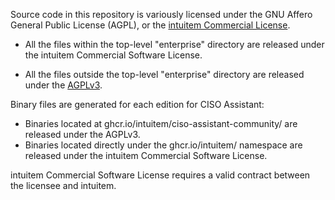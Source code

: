Source code in this repository is variously licensed under the GNU Affero General Public License (AGPL), or the [intuitem Commercial License](enterprise/LICENSE.md).

- All the files within the top-level "enterprise" directory are released under the intuitem Commercial Software License.

- All the files outside the top-level "enterprise" directory are released under the [AGPLv3](https://choosealicense.com/licenses/agpl-3.0/).

Binary files are generated for each edition for CISO Assistant:
- Binaries located at ghcr.io/intuitem/ciso-assistant-community/ are released under the AGPLv3.
- Binaries located directly under the ghcr.io/intuitem/ namespace are released under the intuitem Commercial Software License.

intuitem Commercial Software License requires a valid contract between the licensee and intuitem.
